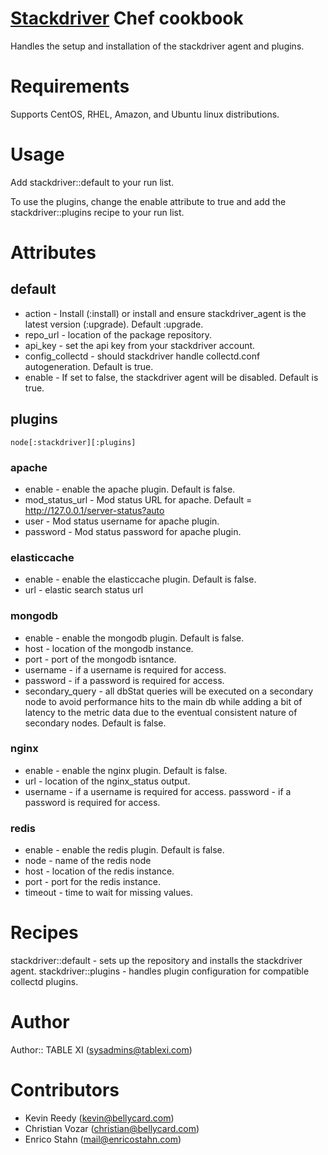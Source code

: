 # [Stackdriver](http://www.stackdriver.com/) Chef cookbook

Handles the setup and installation of the stackdriver agent and plugins.

# Requirements

Supports CentOS, RHEL, Amazon, and Ubuntu linux distributions.

# Usage

Add stackdriver::default to your run list.

To use the plugins, change the enable attribute to true and add the stackdriver::plugins recipe to your run list.

# Attributes

## default

* action - Install (:install) or install and ensure stackdriver_agent is the latest version (:upgrade).  Default :upgrade.
* repo_url - location of the package repository.
* api_key - set the api key from your stackdriver account.
* config_collectd - should stackdriver handle collectd.conf autogeneration.  Default is true.
* enable - If set to false, the stackdriver agent will be disabled.  Default is true.

## plugins

`node[:stackdriver][:plugins]`

### apache

* enable - enable the apache plugin.  Default is false.
* mod_status_url - Mod status URL for apache. Default = http://127.0.0.1/server-status?auto
* user - Mod status username for apache plugin.
* password - Mod status password for apache plugin.

### elasticcache

* enable - enable the elasticcache plugin. Default is false.
* url - elastic search status url

### mongodb

* enable - enable the mongodb plugin. Default is false.
* host - location of the mongodb instance.
* port - port of the mongodb isntance.
* username - if a username is required for access.
* password - if a password is required for access.
* secondary_query - all dbStat queries will be executed on a secondary node to avoid performance hits to the main db while adding a bit of latency to the metric data due to the eventual consistent nature of secondary nodes.  Default is false.

### nginx

* enable - enable the nginx plugin. Default is false.
* url - location of the nginx_status output.
* username - if a username is required for access.
password - if a password is required for access.

### redis

* enable - enable the redis plugin.  Default is false.
* node - name of the redis node
* host - location of the redis instance.
* port - port for the redis instance.
* timeout - time to wait for missing values.

# Recipes

stackdriver::default - sets up the repository and installs the stackdriver agent.
stackdriver::plugins - handles plugin configuration for compatible collectd plugins.

# Author

Author:: TABLE XI (<sysadmins@tablexi.com>)

# Contributors

* Kevin Reedy (<kevin@bellycard.com>)
* Christian Vozar (<christian@bellycard.com>)
* Enrico Stahn (<mail@enricostahn.com>)
